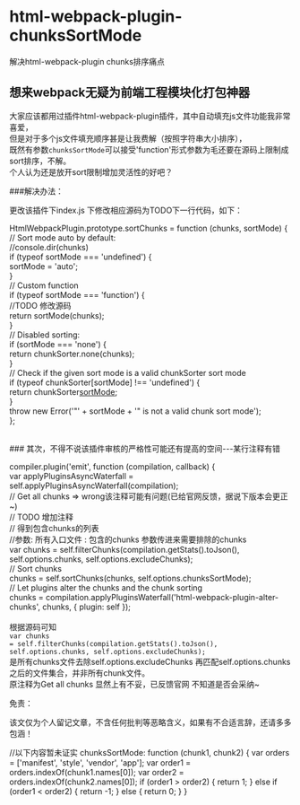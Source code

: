 # html-webpack-plugin-chunksSortMode
解决html-webpack-plugin chunks排序痛点
## 想来webpack无疑为前端工程模块化打包神器

大家应该都用过插件html-webpack-plugin插件，其中自动填充js文件功能我非常喜爱，<br/>
但是对于多个js文件填充顺序甚是让我费解（按照字符串大小排序），<br/>
既然有参数<code>chunksSortMode</code>可以接受'function'形式参数为毛还要在源码上限制成sort排序，不解。<br/>
个人认为还是放开sort限制增加灵活性的好吧？<br/>


###解决办法： 

  更改该插件下index.js 下修改相应源码为TODO下一行代码，如下：<br/>
 
  HtmlWebpackPlugin.prototype.sortChunks = function (chunks, sortMode) {<br/>
  // Sort mode auto by default:<br/>
  //console.dir(chunks)<br/>
  if (typeof sortMode === 'undefined') {<br/>
    sortMode = 'auto';<br/>
  }<br/>
  // Custom function<br/>
  if (typeof sortMode === 'function') {<br/>
    //TODO 修改源码<br/>
    return sortMode(chunks);<br/>
  }<br/>
  // Disabled sorting:<br/>
  if (sortMode === 'none') {<br/>
    return chunkSorter.none(chunks);<br/>
  }<br/>
  // Check if the given sort mode is a valid chunkSorter sort mode<br/>
  if (typeof chunkSorter[sortMode] !== 'undefined') {<br/>
    return chunkSorter[sortMode](chunks);<br/>
  }<br/>
  throw new Error('"' + sortMode + '" is not a valid chunk sort mode');<br/>
};
 
  <br/>
  ### 其次，不得不说该插件审核的严格性可能还有提高的空间---某行注释有错
  <br/>
 
  compiler.plugin('emit', function (compilation, callback) {<br/>
    var applyPluginsAsyncWaterfall = self.applyPluginsAsyncWaterfall(compilation);<br/>
    // Get all chunks => wrong该注释可能有问题(已给官网反馈，据说下版本会更正~)<br/>
    // TODO 增加注释<br/>
    // 得到包含chunks的列表<br/>
    //参数:  所有入口文件  :   包含的chunks   参数传进来需要排除的chunks<br/>
    var chunks = self.filterChunks(compilation.getStats().toJson(), self.options.chunks, self.options.excludeChunks);<br/>
    // Sort chunks<br/>
    chunks = self.sortChunks(chunks, self.options.chunksSortMode);<br/>
    // Let plugins alter the chunks and the chunk sorting<br/>
    chunks = compilation.applyPluginsWaterfall('html-webpack-plugin-alter-chunks', chunks, { plugin: self });<br/>
 <br/>
  根据源码可知<br/>
  <code>var chunks = self.filterChunks(compilation.getStats().toJson(), self.options.chunks, self.options.excludeChunks);</code><br/>
  是所有chunks文件去除self.options.excludeChunks 再匹配self.options.chunks之后的文件集合，并非所有chunk文件。<br/>
  原注释为Get all chunks 显然上有不妥，已反馈官网 不知道是否会采纳~<br/>
  
  
  免责： 
  
   该文仅为个人留记文章，不含任何批判等恶略含义，如果有不合适言辞，还请多多包涵！
   
   
   
   
   
   
   //以下内容暂未证实
   chunksSortMode: function (chunk1, chunk2) {
      var orders = ['manifest', 'style', 'vendor', 'app'];
      var order1 = orders.indexOf(chunk1.names[0]);
      var order2 = orders.indexOf(chunk2.names[0]);
      if (order1 > order2) {
        return 1;
      } else if (order1 < order2) {
        return -1;
      } else {
        return 0;
      }
   }
